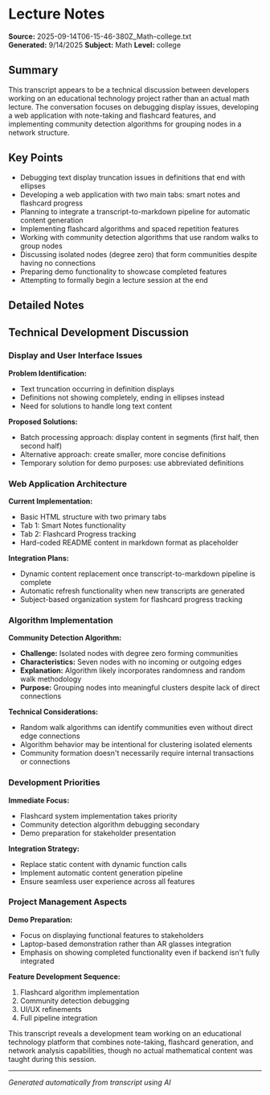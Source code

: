 # Lecture Notes

**Source:** 2025-09-14T06-15-46-380Z_Math-college.txt  
**Generated:** 9/14/2025
**Subject:** Math
**Level:** college

## Summary

This transcript appears to be a technical discussion between developers working on an educational technology project rather than an actual math lecture. The conversation focuses on debugging display issues, developing a web application with note-taking and flashcard features, and implementing community detection algorithms for grouping nodes in a network structure.

## Key Points

- Debugging text display truncation issues in definitions that end with ellipses
- Developing a web application with two main tabs: smart notes and flashcard progress
- Planning to integrate a transcript-to-markdown pipeline for automatic content generation
- Implementing flashcard algorithms and spaced repetition features
- Working with community detection algorithms that use random walks to group nodes
- Discussing isolated nodes (degree zero) that form communities despite having no connections
- Preparing demo functionality to showcase completed features
- Attempting to formally begin a lecture session at the end

## Detailed Notes

## Technical Development Discussion

### Display and User Interface Issues
**Problem Identification:**
- Text truncation occurring in definition displays
- Definitions not showing completely, ending in ellipses instead
- Need for solutions to handle long text content

**Proposed Solutions:**
- Batch processing approach: display content in segments (first half, then second half)
- Alternative approach: create smaller, more concise definitions
- Temporary solution for demo purposes: use abbreviated definitions

### Web Application Architecture

**Current Implementation:**
- Basic HTML structure with two primary tabs
- Tab 1: Smart Notes functionality
- Tab 2: Flashcard Progress tracking
- Hard-coded README content in markdown format as placeholder

**Integration Plans:**
- Dynamic content replacement once transcript-to-markdown pipeline is complete
- Automatic refresh functionality when new transcripts are generated
- Subject-based organization system for flashcard progress tracking

### Algorithm Implementation

**Community Detection Algorithm:**
- **Challenge:** Isolated nodes with degree zero forming communities
- **Characteristics:** Seven nodes with no incoming or outgoing edges
- **Explanation:** Algorithm likely incorporates randomness and random walk methodology
- **Purpose:** Grouping nodes into meaningful clusters despite lack of direct connections

**Technical Considerations:**
- Random walk algorithms can identify communities even without direct edge connections
- Algorithm behavior may be intentional for clustering isolated elements
- Community formation doesn't necessarily require internal transactions or connections

### Development Priorities

**Immediate Focus:**
- Flashcard system implementation takes priority
- Community detection algorithm debugging secondary
- Demo preparation for stakeholder presentation

**Integration Strategy:**
- Replace static content with dynamic function calls
- Implement automatic content generation pipeline
- Ensure seamless user experience across all features

### Project Management Aspects

**Demo Preparation:**
- Focus on displaying functional features to stakeholders
- Laptop-based demonstration rather than AR glasses integration
- Emphasis on showing completed functionality even if backend isn't fully integrated

**Feature Development Sequence:**
1. Flashcard algorithm implementation
2. Community detection debugging
3. UI/UX refinements
4. Full pipeline integration

This transcript reveals a development team working on an educational technology platform that combines note-taking, flashcard generation, and network analysis capabilities, though no actual mathematical content was taught during this session.

---
*Generated automatically from transcript using AI*